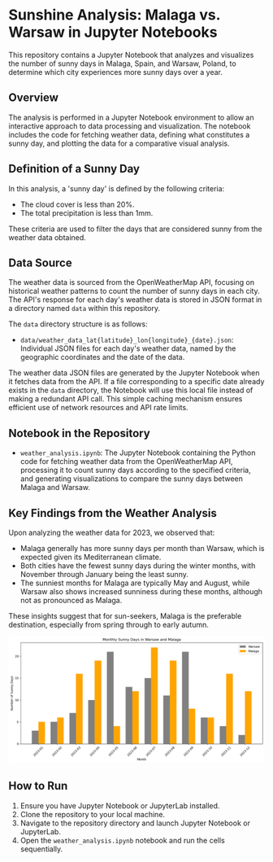 # Sunshine Analysis: Malaga vs. Warsaw in Jupyter Notebooks

This repository contains a Jupyter Notebook that analyzes and visualizes the number of sunny days in Malaga, Spain, and Warsaw, Poland, to determine which city experiences more sunny days over a year.

## Overview

The analysis is performed in a Jupyter Notebook environment to allow an interactive approach to data processing and visualization. The notebook includes the code for fetching weather data, defining what constitutes a sunny day, and plotting the data for a comparative visual analysis.

## Definition of a Sunny Day

In this analysis, a 'sunny day' is defined by the following criteria:
- The cloud cover is less than 20%.
- The total precipitation is less than 1mm.

These criteria are used to filter the days that are considered sunny from the weather data obtained.

## Data Source

The weather data is sourced from the OpenWeatherMap API, focusing on historical weather patterns to count the number of sunny days in each city. The API's response for each day's weather data is stored in JSON format in a directory named `data` within this repository.

The `data` directory structure is as follows:
- `data/weather_data_lat{latitude}_lon{longitude}_{date}.json`: Individual JSON files for each day's weather data, named by the geographic coordinates and the date of the data.

The weather data JSON files are generated by the Jupyter Notebook when it fetches data from the API. If a file corresponding to a specific date already exists in the `data` directory, the Notebook will use this local file instead of making a redundant API call. This simple caching mechanism ensures efficient use of network resources and API rate limits.

## Notebook in the Repository

- `weather_analysis.ipynb`: The Jupyter Notebook containing the Python code for fetching weather data from the OpenWeatherMap API, processing it to count sunny days according to the specified criteria, and generating visualizations to compare the sunny days between Malaga and Warsaw.

## Key Findings from the Weather Analysis

Upon analyzing the weather data for 2023, we observed that:
- Malaga generally has more sunny days per month than Warsaw, which is expected given its Mediterranean climate.
- Both cities have the fewest sunny days during the winter months, with November through January being the least sunny.
- The sunniest months for Malaga are typically May and August, while Warsaw also shows increased sunniness during these months, although not as pronounced as Malaga.

These insights suggest that for sun-seekers, Malaga is the preferable destination, especially from spring through to early autumn.

![Monthly Sunny Days in Warsaw and Malaga](./monthly-sunny-days-2023.png)

## How to Run

1. Ensure you have Jupyter Notebook or JupyterLab installed.
2. Clone the repository to your local machine.
3. Navigate to the repository directory and launch Jupyter Notebook or JupyterLab.
4. Open the `weather_analysis.ipynb` notebook and run the cells sequentially.
